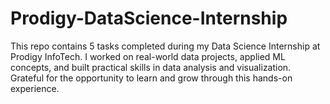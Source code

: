 # Prodigy-DataScience-Internship
This repo contains 5 tasks completed during my Data Science Internship at Prodigy InfoTech. I worked on real-world data projects, applied ML concepts, and built practical skills in data analysis and visualization. Grateful for the opportunity to learn and grow through this hands-on experience.
